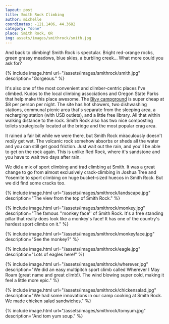 ```yaml
---
layout: post
title: Smith Rock Climbing
author: michelle
coordinates: -121.1406, 44.3682
category: "done"
place: Smith Rock, OR
img: assets/images/smithrock/smith.jpg
---
```


And back to climbing! Smith Rock is spectular. Bright red-orange rocks, green grassy meadows, blue skies, a burbling creek... What more could you ask for?

{% include image.html url="/assets/images/smithrock/smith.jpg" description="Gorgeous." %}

It's also one of the most convenient and climber-centric places I've climbed. Kudos to the local climbing associations and Oregon State Parks that help make this place awesome. The [Bivy campground](https://smithrock.com/campground-bivy) is super cheap at $8 per person per night. The site has hot showers, two dishwashing stations, communal picnic area that's separate from the sleeping area, a recharging station (with USB outlets), and a little free library. All that within walking distance to the rock. Smith Rock also has two nice composting toilets strategically located at the bridge and the most popular crag area.

It rained a fair bit while we were there, but Smith Rock miraculously doesn't _really_ get wet. The volcanic rock somehow absorbs or sheds all the water and you can still get good friction. Just wait out the rain, and you'll be able to get on the rock again. This is unlike Red Rock, where it's sandstone and you have to wait two days after rain.

We did a mix of sport climbing and trad climbing at Smith. It was a great change to go from almost exclusively crack-climbing in Joshua Tree and Yosemite to sport climbing on huge bucket-sized huecos in Smith Rock. But we did find some cracks too.

{% include image.html url="/assets/images/smithrock/landscape.jpg" description="The view from the top of Smith Rock." %}

{% include image.html url="/assets/images/smithrock/monkey.jpg" description="The famous ''monkey face'' of Smith Rock. It's a free standing pillar that really does look like a monkey's face! It has one of the country's hardest sport climbs on it." %}

{% include image.html url="/assets/images/smithrock/monkeyface.jpg" description="See the monkey?" %}

{% include image.html url="/assets/images/smithrock/eagle.jpg" description="Lots of eagles here!" %}

{% include image.html url="/assets/images/smithrock/wherever.jpg" description="We did an easy multipitch sport climb called Wherever I May Roam (great name and great climb!). The wind blowing super cold, making it feel a little more epic." %}

{% include image.html url="/assets/images/smithrock/chickensalad.jpg" description="We had some innovations in our camp cooking at Smith Rock. We made chicken salad sandwiches." %}

{% include image.html url="/assets/images/smithrock/tomyum.jpg" description="And tom yum soup." %}